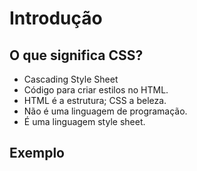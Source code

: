 # Introdução

## O que significa CSS?

* Cascading Style Sheet
* Código para criar estilos no HTML.
* HTML é a estrutura; CSS a beleza.
* Não é uma linguagem de programação.
* É uma linguagem style sheet.

## Exemplo